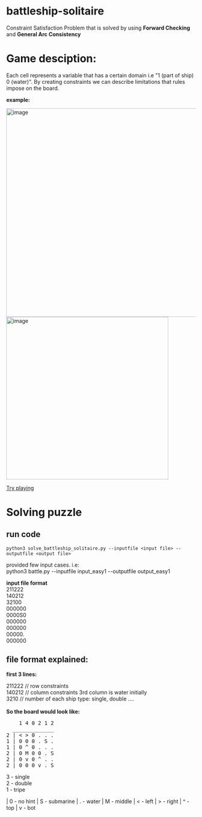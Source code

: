 # battleship-solitaire
Constraint Satisfaction Problem that is solved by using **Forward Checking** and **General Arc Consistency**

# Game desciption:
Each cell represents a variable that has a certain domain i.e "1 (part of ship) 0 (water)". By creating constraints we can describe limitations that rules impose on the board.  

**example:**

<img width="553" alt="image" src="https://github.com/user-attachments/assets/c936b053-e68c-4958-a016-406cd2b7873d"> <br />
<img width="431" alt="image" src="https://github.com/user-attachments/assets/26adf4ba-0940-452e-8e91-54601f7516be">


[Try playing](https://lukerissacher.com/battleships) 


# Solving puzzle 

## run code
    python3 solve_battleship_solitaire.py --inputfile <input file> --outputfile <output file>
    
provided few input cases. i.e: <br />
    python3 battle.py --inputfile input_easy1 --outputfile output_easy1

**input file format** <br />
211222<br />
140212<br />
32100<br />
000000<br />
0000S0<br />
000000<br />
000000<br />
00000.<br />
000000<br />

## file format explained: 
**first 3 lines:** <br/>

211222 // row constraints <br />
140212 // column constraints 3rd column is water initially <br />
3210   // number of each ship type: single, double .... <br />
<br />
**So the board would look like:**
<pre>
    1 4 0 2 1 2 
  _____________
2 | < > 0 . . .  
1 | 0 0 0 . S .   
1 | 0 ^ 0 . . .  
2 | 0 M 0 0 . S  
2 | 0 v 0 ^ . . 
2 | 0 0 0 v . S  
</pre>
3 - single <br />
2 - double <br />
1 - tripe  <br />

| 0 - no hint 
| S - submarine 
| . - water
| M - middle 
| < - left 
| > - right 
| ^ - top 
| v - bot 


